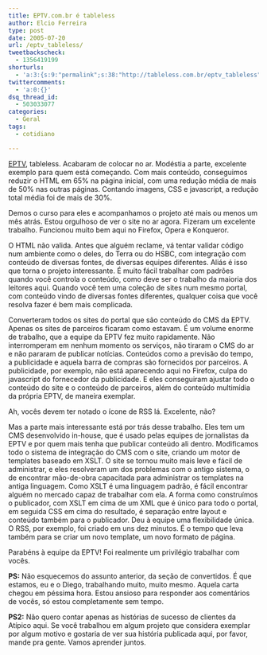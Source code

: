 ```yaml
---
title: EPTV.com.br é tableless
author: Elcio Ferreira
type: post
date: 2005-07-20
url: /eptv_tableless/
tweetbackscheck:
  - 1356419199
shorturls:
  - 'a:3:{s:9:"permalink";s:38:"http://tableless.com.br/eptv_tableless";s:7:"tinyurl";s:26:"http://tinyurl.com/428ulln";s:4:"isgd";s:19:"http://is.gd/K6ybb1";}'
twittercomments:
  - 'a:0:{}'
dsq_thread_id:
  - 503033077
categories:
  - Geral
tags:
  - cotidiano

---
```

[EPTV][1], tableless. Acabaram de colocar no ar. Modéstia a parte, excelente exemplo para quem está começando. Com mais conteúdo, conseguimos reduzir o HTML em 65% na página inicial, com uma redução média de mais de 50% nas outras páginas. Contando imagens, CSS e javascript, a redução total média foi de mais de 30%.

Demos o curso para eles e acompanhamos o projeto até mais ou menos um mês atrás. Estou orgulhoso de ver o site no ar agora. Fizeram um excelente trabalho. Funcionou muito bem aqui no Firefox, Opera e Konqueror.

O HTML não valida. Antes que alguém reclame, vá tentar validar código num ambiente como o deles, do Terra ou do HSBC, com integração com conteúdo de diversas fontes, de diversas equipes diferentes. Aliás é isso que torna o projeto interessante. É muito fácil trabalhar com padrões quando você controla o conteúdo, como deve ser o trabalho da maioria dos leitores aqui. Quando você tem uma coleção de sites num mesmo portal, com conteúdo vindo de diversas fontes diferentes, qualquer coisa que você resolva fazer é bem mais complicada.

Converteram todos os sites do portal que são conteúdo do CMS da EPTV. Apenas os sites de parceiros ficaram como estavam. É um volume enorme de trabalho, que a equipe da EPTV fez muito rapidamente. Não interromperam em nenhum momento os serviços, não tiraram o CMS do ar e não pararam de publicar notícias. Conteúdos como a previsão do tempo, a publicidade e aquela barra de compras são fornecidos por parceiros. A publicidade, por exemplo, não está aparecendo aqui no Firefox, culpa do javascript do fornecedor da publicidade. E eles conseguiram ajustar todo o conteúdo do site e o conteúdo de parceiros, além do conteúdo multimídia da própria EPTV, de maneira exemplar.

Ah, vocês devem ter notado o ícone de RSS lá. Excelente, não?

Mas a parte mais interessante está por trás desse trabalho. Eles tem um CMS desenvolvido in-house, que é usado pelas equipes de jornalistas da EPTV e por quem mais tenha que publicar conteúdo ali dentro. Modificamos todo o sistema de integração do CMS com o site, criando um motor de templates baseado em XSLT. O site se tornou muito mais leve e fácil de administrar, e eles resolveram um dos problemas com o antigo sistema, o de encontrar mão-de-obra capacitada para administrar os templates na antiga linguagem. Como XSLT é uma linguagem padrão, é fácil encontrar alguém no mercado capaz de trabalhar com ela. A forma como construímos o publicador, com XSLT em cima de um XML que é único para todo o portal, em seguida CSS em cima do resultado, é separação entre layout e conteúdo também para o publicador. Deu à equipe uma flexibilidade única. O RSS, por exemplo, foi criado em uns dez minutos. É o tempo que leva também para se criar um novo template, um novo formato de página.

Parabéns à equipe da EPTV! Foi realmente um privilégio trabalhar com vocês.

**PS:** Não esquecemos do assunto anterior, da seção de convertidos. É que estamos, eu e o Diego, trabalhando muito, muito mesmo. Aquela carta chegou em péssima hora. Estou ansioso para responder aos comentários de vocês, só estou completamente sem tempo.

**PS2:** Não quero contar apenas as histórias de sucesso de clientes da Atípico aqui. Se você trabalhou em algum projeto que considera exemplar por algum motivo e gostaria de ver sua história publicada aqui, por favor, mande pra gente. Vamos aprender juntos.

 [1]: http://eptv.globo.com/